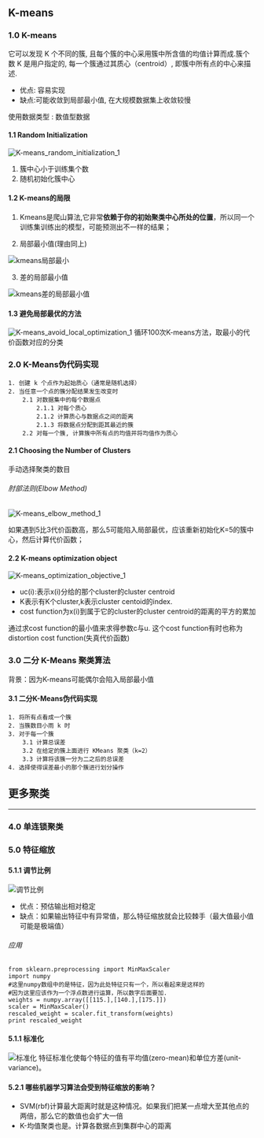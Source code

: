 ## K-means
### 1.0 K-means
它可以发现 K 个不同的簇, 且每个簇的中心采用簇中所含值的均值计算而成.簇个数 K 是用户指定的, 每一个簇通过其质心（centroid）, 即簇中所有点的中心来描述.

- 优点: 容易实现
- 缺点:可能收敛到局部最小值, 在大规模数据集上收敛较慢

使用数据类型 : 数值型数据

#### 1.1 Random Initialization
![K-means_random_initialization_1](https://i.imgur.com/mNSNn6i.png)
1. 簇中心小于训练集个数
2. 随机初始化簇中心

#### 1.2  K-means的局限
1. Kmeans是爬山算法,它非常**依赖于你的初始聚类中心所处的位置**，所以同一个训练集训练出的模型，可能预测出不一样的结果；

2. 局部最小值(理由同上)

![kmeans局部最小](https://i.imgur.com/wvXiaBV.png)

3. 差的局部最小值

![kmeans差的局部最小值](https://i.imgur.com/CIZnV0A.png)

#### 1.3 避免局部最优的方法
![K-means_avoid_local_optimization_1](https://i.imgur.com/TIozItH.png)
循环100次K-means方法，取最小的代价函数对应的分类


### 2.0 K-Means伪代码实现
```
1. 创建 k 个点作为起始质心（通常是随机选择）
2. 当任意一个点的簇分配结果发生改变时
    2.1 对数据集中的每个数据点
        2.1.1 对每个质心
        2.1.2 计算质心与数据点之间的距离
        2.1.3 将数据点分配到距其最近的簇
    2.2 对每一个簇, 计算簇中所有点的均值并将均值作为质心
```
#### 2.1 Choosing the Number of Clusters
手动选择聚类的数目

###### 肘部法则(Elbow Method)
![K-means_elbow_method_1](https://i.imgur.com/DCjPL2Q.png)

如果遇到5比3代价函数高，那么5可能陷入局部最优，应该重新初始化K=5的簇中心，然后计算代价函数；



#### 2.2 K-means optimization object
![K-means_optimization_objective_1](https://i.imgur.com/pQTG1Qd.png)

- uc(i):表示x(i)分给的那个cluster的cluster centroid
- K表示有K个cluster,k表示cluster centoid的index.
- cost function为x(i)到属于它的cluster的cluster centroid的距离的平方的累加

通过求cost function的最小值来求得参数c与u.
这个cost function有时也称为distortion cost function(失真代价函数)

### 3.0 二分 K-Means 聚类算法
背景：因为K-means可能偶尔会陷入局部最小值

#### 3.1 二分K-Means伪代码实现
```
1. 将所有点看成一个簇
2. 当簇数目小雨 k 时
3. 对于每一个簇
    3.1 计算总误差
    3.2 在给定的簇上面进行 KMeans 聚类（k=2）
    3.3 计算将该簇一分为二之后的总误差
4. 选择使得误差最小的那个簇进行划分操作
```

## 更多聚类
----------

### 4.0 单连锁聚类


### 5.0 特征缩放
#### 5.1.1 调节比例
![调节比例](https://i.imgur.com/GfRSDjV.png)

- 优点：预估输出相对稳定
- 缺点：如果输出特征中有异常值，那么特征缩放就会比较棘手（最大值最小值可能是极端值）

###### 应用
```
from sklearn.preprocessing import MinMaxScaler
import numpy
#这里numpy数组中的是特征，因为此处特征只有一个，所以看起来是这样的
#因为这里应该作为一个浮点数进行运算，所以数字后面要加.
weights = numpy.array([[115.],[140.],[175.]])
scaler = MinMaxScaler()
rescaled_weight = scaler.fit_transform(weights)
print rescaled_weight
```

#### 5.1.1 标准化
![标准化](https://i.imgur.com/9IDUEHR.png)
特征标准化使每个特征的值有平均值(zero-mean)和单位方差(unit-variance)。

#### 5.2.1 哪些机器学习算法会受到特征缩放的影响？
- SVM(rbf)计算最大距离时就是这种情况。如果我们把某一点增大至其他点的两倍，那么它的数值也会扩大一倍
- K-均值聚类也是。计算各数据点到集群中心的距离

